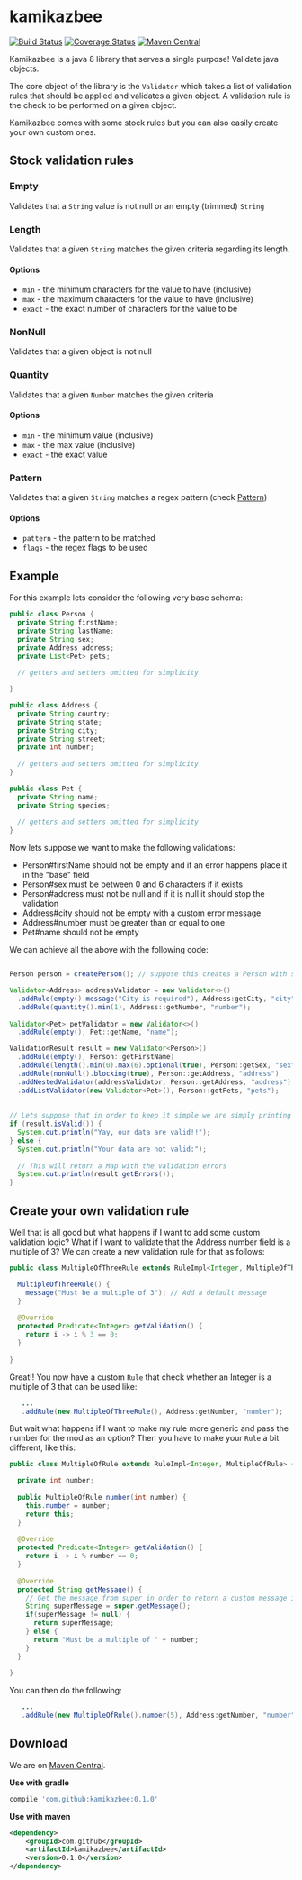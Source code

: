# kamikazbee

[![Build Status](https://travis-ci.org/kamikazbee/kamikazbee.svg?branch=master)](https://travis-ci.org/kamikazbee/kamikazbee) [![Coverage Status](https://coveralls.io/repos/github/kamikazbee/kamikazbee/badge.svg?branch=master)](https://coveralls.io/github/kamikazbee/kamikazbee?branch=master) [![Maven Central](https://maven-badges.herokuapp.com/maven-central/com.github.kamikazbee/kamikazbee/badge.svg)](https://maven-badges.herokuapp.com/maven-central/com.github.kamikazbee/kamikazbee)

Kamikazbee is a java 8 library that serves a single purpose! Validate java objects.

The core object of the library is the `Validator` which takes a list of validation rules that should be applied
and validates a given object. A validation rule is the check to be performed on a given object.
  
Kamikazbee comes with some stock rules but you can also easily create your own custom ones.

## Stock validation rules

### Empty
Validates that a `String` value is not null or an empty (trimmed) `String`

### Length
Validates that a given `String` matches the given criteria regarding its length.

#### Options
  * `min` - the minimum characters for the value to have (inclusive)
  * `max` - the maximum characters for the value to have (inclusive)
  * `exact` - the exact number of characters for the value to be

### NonNull
Validates that a given object is not null

### Quantity
Validates that a given `Number` matches the given criteria

#### Options
  * `min` - the minimum value (inclusive)
  * `max` - the max value (inclusive)
  * `exact` - the exact value

### Pattern
Validates that a given `String` matches a regex pattern (check [Pattern](https://docs.oracle.com/javase/8/docs/api/java/util/regex/Pattern.html))

#### Options
  * `pattern` - the pattern to be matched
  * `flags` - the regex flags to be used

## Example

For this example lets consider the following very base schema: 

```java
public class Person {
  private String firstName;
  private String lastName;
  private String sex;
  private Address address;
  private List<Pet> pets;
  
  // getters and setters omitted for simplicity

}
```

```java
public class Address {
  private String country;
  private String state;
  private String city;
  private String street;
  private int number;
  
  // getters and setters omitted for simplicity
}
```

```java
public class Pet {
  private String name;
  private String species;
  
  // getters and setters omitted for simplicity
}
```

Now lets suppose we want to make the following validations:

  * Person#firstName should not be empty and if an error happens place it in the "base" field
  * Person#sex must be between 0 and 6 characters if it exists
  * Person#address must not be null and if it is null it should stop the validation
  * Address#city should not be empty with a custom error message
  * Address#number must be greater than or equal to one
  * Pet#name should not be empty
  
We can achieve all the above with the following code:

```java

Person person = createPerson(); // suppose this creates a Person with some data

Validator<Address> addressValidator = new Validator<>()
  .addRule(empty().message("City is required"), Address:getCity, "city")
  .addRule(quantity().min(1), Address::getNumber, "number");
  
Validator<Pet> petValidator = new Validator<>()
  .addRule(empty(), Pet::getName, "name");

ValidationResult result = new Validator<Person>()
  .addRule(empty(), Person::getFirstName)
  .addRule(length().min(0).max(6).optional(true), Person::getSex, "sex")
  .addRule(nonNull().blocking(true), Person::getAddress, "address")
  .addNestedValidator(addressValidator, Person::getAddress, "address")
  .addListValidator(new Validator<Pet>(), Person::getPets, "pets");
  
  
// Lets suppose that in order to keep it simple we are simply printing to console
if (result.isValid()) {
  System.out.println("Yay, our data are valid!!");
} else {
  System.out.println("Your data are not valid:");
  
  // This will return a Map with the validation errors
  System.out.println(result.getErrors());
}

```

## Create your own validation rule
Well that is all good but what happens if I want to add some custom validation logic? What if I want to validate that the Address number field is a multiple of 3?  We can create a new validation rule for that as follows:

```java
public class MultipleOfThreeRule extends RuleImpl<Integer, MultipleOfThreeRule> {

  MultipleOfThreeRule() {
    message("Must be a multiple of 3"); // Add a default message
  }
  
  @Override
  protected Predicate<Integer> getValidation() {
    return i -> i % 3 == 0;
  }
  
}

```

Great!! You now have a custom `Rule` that check whether an Integer is a multiple of 3 that can be used like:

```java
   ...
   .addRule(new MultipleOfThreeRule(), Address:getNumber, "number");
```

But wait what happens if I want to make my rule more generic and pass the number for the mod as an option? Then you have to make your `Rule` a bit different, like this:

```java
public class MultipleOfRule extends RuleImpl<Integer, MultipleOfRule> {

  private int number;
  
  public MultipleOfRule number(int number) {
    this.number = number;
    return this;
  }
  
  @Override
  protected Predicate<Integer> getValidation() {
    return i -> i % number == 0;
  }
  
  @Override
  protected String getMessage() {
    // Get the message from super in order to return a custom message if given instead of the default
    String superMessage = super.getMessage();
    if(superMessage != null) {
      return superMessage;
    } else {
      return "Must be a multiple of " + number;
    }
  }
  
}

```

You can then do the following:

```java
   ...
   .addRule(new MultipleOfRule().number(5), Address:getNumber, "number");
```

## Download

We are on [Maven Central](http://search.maven.org/#artifactdetails%7Ccom.github%7Ckamikazbee%7C0.1.0%7Cjar).

**Use with gradle**
```gradle
compile 'com.github:kamikazbee:0.1.0'
```

**Use with maven**
```xml
<dependency>
    <groupId>com.github</groupId>
    <artifactId>kamikazbee</artifactId>
    <version>0.1.0</version>
</dependency>
```